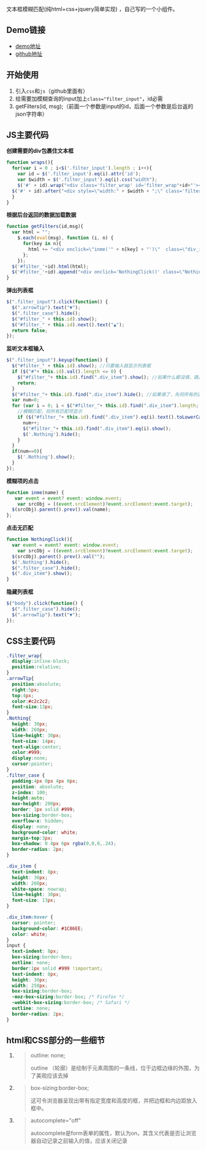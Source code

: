 文本框模糊匹配(纯html+css+jquery简单实现) ，自己写的一个小组件。

## Demo链接

- [demo地址](https://htmlpreview.github.io/?https://github.com/zc95/Fuzzy-Query/blob/master/index.html)
- [github地址](https://github.com/zc95/Fuzzy-Query)



## 开始使用

1. 引入`css`和`js`（github里面有）
2. 给需要加模糊查询的input加上`class="filter_input"`，id必需
3. getFilters(id, msg);（前面一个参数是input的id，后面一个参数是后台返的json字符串）



## JS主要代码

**创建需要的div包裹住文本框**

```javascript
function wraps(){
  for(var i = 0 ; i<$('.filter_input').length ; i++){
    var id = $('.filter_input').eq(i).attr('id');
    var $width = $('.filter_input').eq(i).css("width");
    $('#' + id).wrap("<div class='filter_wrap' id='filter_wrap"+id+"'></div>");
  $('#' + id).after("<div style=\"width:" + $width + ";\" class='filter_case' id='filter_" + id + "'></div><span class='arrowTip'>▼</span>");
  } 
}
```



**根据后台返回的数据加载数据**

```javascript
function getFilters(id,msg){
  var html = "";
    $.each(eval(msg), function (i, n) {
      for(key in n){
        html += "<div onclick=\"inme('" + n[key] + "')\"  class=\"div_item\">" + n[key] + "</div>";
      };
    });
  $('#filter_'+id).html(html);
  $('#filter_'+id).append("<div onclick='NothingClick()' class=\"Nothing\">无匹配项</div>");
}
```



**弹出列表框**

```javascript
$(".filter_input").click(function() {
  $(".arrowTip").text("▼");
  $(".filter_case").hide();
  $("#filter_" + this.id).show();
  $("#filter_" + this.id).next().text("▲");
  return false;
});
```



**监听文本框输入**

```javascript
$(".filter_input").keyup(function() {
  $("#filter_" + this.id).show(); //只要输入就显示列表框 
  if ($("#"+ this.id).val().length <= 0) {
    $("#filter_"+ this.id).find(".div_item").show(); //如果什么都没填，跳出，保持全部显示状态  
    return;
  }
  $("#filter_"+ this.id).find(".div_item").hide(); //如果填了，先将所有的选项隐藏  
  var num=0;
  for (var i = 0; i < $("#filter_"+ this.id).find(".div_item").length; i++) {
    //模糊匹配，将所有匹配项显示  
    if ($("#filter_"+ this.id).find(".div_item").eq(i).text().toLowerCase().indexOf($("#" + this.id).val().toLowerCase()) >= 0) {
      num++;
      $("#filter_"+ this.id).find(".div_item").eq(i).show();
      $('.Nothing').hide();
    }
  }
  if(num==0){
    $('.Nothing').show();
  }
});
```



**模糊项的点击**

```javascript
function inme(name) {
   var event = event? event: window.event;      
    var srcObj = ((event.srcElement)?event.srcElement:event.target);       
  $(srcObj).parent().prev().val(name);
}; 
```



**点击无匹配**

```javascript
function NothingClick(){
  var event = event? event: window.event;      
    var srcObj = ((event.srcElement)?event.srcElement:event.target);   
  $(srcObj).parent().prev().val("");
  $('.Nothing').hide();
  $(".filter_case").hide();
  $(".div_item").show();
}
```



**隐藏列表框**

```javascript
$("body").click(function() {
  $(".filter_case").hide();
  $(".arrowTip").text("▼");
});
```



## CSS主要代码

```css
.filter_wrap{
  display:inline-block;
  position:relative;
}
.arrowTip{
  position:absolute;
  right:5px;
  top:4px;
  color:#c2c2c2;
  font-size:13px;
}
.Nothing{
  height: 30px;
  width: 260px;
  line-height: 30px;
  font-size: 14px;
  text-align:center;
  color:#999;
  display:none;
  cursor:pointer;
}
.filter_case {
  padding:4px 0px 4px 0px;
  position: absolute;
  z-index: 100;
  height:auto;
  max-height: 200px;
  border: 1px solid #999;
  box-sizing:border-box;
  overflow-x: hidden;
  display: none;
  background-color: white;
  margin-top:3px;
  box-shadow: 0 4px 6px rgba(0,0,0,.24);
  border-radius: 2px;
}

.div_item {
  text-indent: 8px;
  height: 30px;
  width: 260px;
  white-space: nowrap;
  line-height: 30px;
  font-size: 13px;
}

.div_item:hover {
  cursor: pointer;
  background-color: #1C86EE;
  color: white;
}
input {
  text-indent: 8px;
  box-sizing:border-box;
  outline: none;
  border:1px solid #999 !important;
  text-indent: 8px;
  height: 30px;
  width: 258px;
  box-sizing:border-box;
  -moz-box-sizing:border-box; /* Firefox */
  -webkit-box-sizing:border-box; /* Safari */
  outline: none;
  border-radius: 2px;
}
```



## html和CSS部分的一些细节

1. > outline: none;  
   >
   > outline （轮廓）是绘制于元素周围的一条线，位于边框边缘的外围，为了美观应该去掉

2. > box-sizing:border-box;
   >
   > 这可令浏览器呈现出带有指定宽度和高度的框，并把边框和内边距放入框中。

3. > autocomplete="off"
   >
   > autocomplete是form表单的属性，默认为on，其含义代表是否让浏览器自动记录之前输入的值，应该关闭记录



